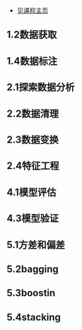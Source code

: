 - [见课程主页](https://c.d2l.ai/stanford-cs329p/)
## 1.2数据获取
## 1.4数据标注
## 2.1探索数据分析
## 2.2数据清理
## 2.3数据变换
## 2.4特征工程
## 4.1模型评估
## 4.3模型验证
## 5.1方差和偏差
## 5.2bagging
## 5.3boostin
## 5.4stacking

